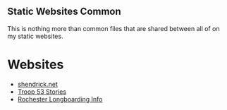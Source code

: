 Static Websites Common
--------

This is nothing more than common files that are shared between all of on my static websites.

Websites
====

* [shendrick.net](https://shendrick.net)
* [Troop 53 Stories](https://troop53stories.shendrick.net/)
* [Rochester Longboarding Info](https://www.roclongboarding.info/)
